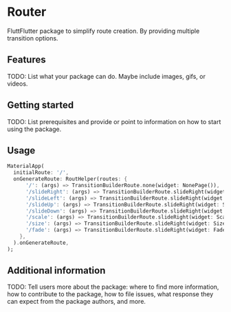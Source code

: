 <!-- 
This README describes the package. If you publish this package to pub.dev,
this README's contents appear on the landing page for your package.

For information about how to write a good package README, see the guide for
[writing package pages](https://dart.dev/guides/libraries/writing-package-pages). 

For general information about developing packages, see the Dart guide for
[creating packages](https://dart.dev/guides/libraries/create-library-packages)
and the Flutter guide for
[developing packages and plugins](https://flutter.dev/developing-packages). 
-->

# Router

FluttFlutter package to simplify route creation. By providing multiple transition options.

## Features

TODO: List what your package can do. Maybe include images, gifs, or videos.

## Getting started

TODO: List prerequisites and provide or point to information on how to
start using the package.

## Usage

```dart
MaterialApp(
  initialRoute: '/',
  onGenerateRoute: RoutHelper(routes: {
      '/': (args) => TransitionBuilderRoute.none(widget: NonePage()),
      '/slideRight': (args) => TransitionBuilderRoute.slideRight(widget: SlideRightPage()),
      '/slideLeft': (args) => TransitionBuilderRoute.slideRight(widget: SlideLeftPage()),
      '/slideUp': (args) => TransitionBuilderRoute.slideRight(widget: SlideUpPage()),
      '/slideDown': (args) => TransitionBuilderRoute.slideRight(widget: SlideDownPage()),
      '/scale': (args) => TransitionBuilderRoute.slideRight(widget: ScalePage()),
      '/size': (args) => TransitionBuilderRoute.slideRight(widget: SizePage()),
      '/fade': (args) => TransitionBuilderRoute.slideRight(widget: FadePage()),
    },
  ).onGenerateRoute,
);
```

## Additional information

TODO: Tell users more about the package: where to find more information, how to 
contribute to the package, how to file issues, what response they can expect 
from the package authors, and more.
